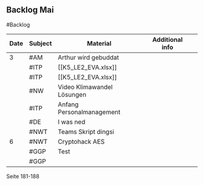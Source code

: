 ## Backlog Mai
#Backlog

| Date | Subject | Material                   | Additional info |     |
| ---- | ------- | -------------------------- | --------------- | --- |
| 3    | #AM     | Arthur wird gebuddat       |                 |     |
|      | #ITP    | [[K5_LE2_EVA.xlsx]]        |                 |     |
|      | #ITP    | [[K5_LE2_EVA.xlsx]]        |                 |     |
|      | #NW     | Video Klimawandel Lösungen |                 |     |
|      | #ITP    | Anfang Personalmanagement  |                 |     |
|      | #DE     | I was ned                  |                 |     |
|      | #NWT    | Teams Skript dingsi        |                 |     |
| 6    | #NWT    | Cryptohack AES             |                 |     |
|      | #GGP    | Test                       |                 |     |
|      | #GGP    |                            |                 |     |
Seite 181-188
